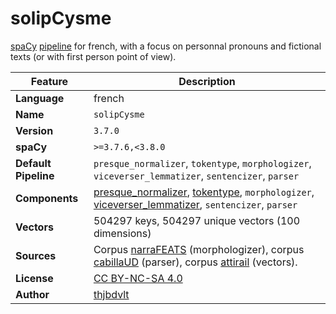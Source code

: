 solipCysme
==========

[spaCy](https://spacy.io/) [pipeline](https://spacy.io/usage/processing-pipelines) for french, with a focus on personnal pronouns and fictional texts (or with first person point of view).

| Feature | Description |
| --- | --- |
| **Language** | french |
| **Name** | `solipCysme` |
| **Version** | `3.7.0` |
| **spaCy** | `>=3.7.6,<3.8.0` |
| **Default Pipeline** | `presque_normalizer`, `tokentype`, `morphologizer`, `viceverser_lemmatizer`, `sentencizer`, `parser` |
| **Components** | [presque_normalizer](https://github.com/thjbdvlt/spacy-presque), [tokentype](https://github.com/thjbdvlt/spacy-tokentype), `morphologizer`, [viceverser_lemmatizer](https://github.com/thjbdvlt/spacy-viceverser), `sentencizer`, `parser` |
| **Vectors** | 504297 keys, 504297 unique vectors (100 dimensions) |
| **Sources** | Corpus [narraFEATS](https://github.com/thjbdvlt/corpus-narraFEATS) (morphologizer), corpus [cabillaUD](https://github.com/thjbdvlt/corpus-cabillaUD) (parser), corpus [attirail](https://github.com/thjbdvlt/corpus-attirail) (vectors). |
| **License** | [CC BY-NC-SA 4.0](https://creativecommons.org/licenses/by-nc-sa/4.0/deed.fr) |
| **Author** | [thjbdvlt](https://github.com/thjbdvlt) |
